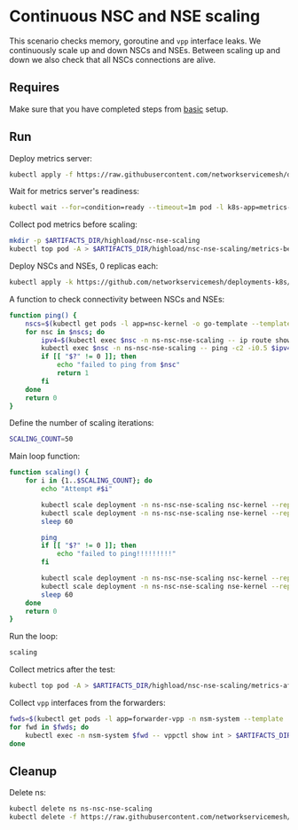 # Continuous NSC and NSE scaling

This scenario checks memory, goroutine and `vpp` interface leaks. We continuously scale up and down NSCs and NSEs.
Between scaling up and down we also check that all NSCs connections are alive. 

## Requires

Make sure that you have completed steps from [basic](../../basic) setup.

## Run

Deploy metrics server:
```bash
kubectl apply -f https://raw.githubusercontent.com/networkservicemesh/deployments-k8s/56d14f1cd3c8e1b3070e78b8686138ee98e9681d/examples/highload/nsc-nse-scaling/metrics-server.yaml
```

Wait for metrics server's readiness:
```bash
kubectl wait --for=condition=ready --timeout=1m pod -l k8s-app=metrics-server -n kube-system
```

Collect pod metrics before scaling:
```bash
mkdir -p $ARTIFACTS_DIR/highload/nsc-nse-scaling
kubectl top pod -A > $ARTIFACTS_DIR/highload/nsc-nse-scaling/metrics-before
```

Deploy NSCs and NSEs, 0 replicas each:
```bash
kubectl apply -k https://github.com/networkservicemesh/deployments-k8s/examples/highload/nsc-nse-scaling?ref=56d14f1cd3c8e1b3070e78b8686138ee98e9681d
```

A function to check connectivity between NSCs and NSEs:
```bash
function ping() {
    nscs=$(kubectl get pods -l app=nsc-kernel -o go-template --template="{{range .items}}{{.metadata.name}} {{end}}" -n ns-nsc-nse-scaling)
    for nsc in $nscs; do
        ipv4=$(kubectl exec $nsc -n ns-nsc-nse-scaling -- ip route show dev nsm-1 | cut -d' ' -f1 | tr '\n' ' ' | cut -d' ' -f1)
        kubectl exec $nsc -n ns-nsc-nse-scaling -- ping -c2 -i0.5 $ipv4
        if [[ "$?" != 0 ]]; then
            echo "failed to ping from $nsc"
            return 1
        fi
    done
    return 0
}
```

Define the number of scaling iterations:
```bash
SCALING_COUNT=50
```

Main loop function:
```bash
function scaling() {
    for i in {1..$SCALING_COUNT}; do
        echo "Attempt #$i"

        kubectl scale deployment -n ns-nsc-nse-scaling nsc-kernel --replicas=10
        kubectl scale deployment -n ns-nsc-nse-scaling nse-kernel --replicas=10
        sleep 60

        ping
        if [[ "$?" != 0 ]]; then
            echo "failed to ping!!!!!!!!!"
        fi 

        kubectl scale deployment -n ns-nsc-nse-scaling nsc-kernel --replicas=0
        kubectl scale deployment -n ns-nsc-nse-scaling nse-kernel --replicas=0
        sleep 60
    done
    return 0
}
```


Run the loop:
```bash
scaling
```

Collect metrics after the test:
```bash
kubectl top pod -A > $ARTIFACTS_DIR/highload/nsc-nse-scaling/metrics-after
```

Collect `vpp` interfaces from the forwarders:
```bash
fwds=$(kubectl get pods -l app=forwarder-vpp -n nsm-system --template '{{range .items}}{{.metadata.name}}{{"\n"}}{{end}}')
for fwd in $fwds; do
    kubectl exec -n nsm-system $fwd -- vppctl show int > $ARTIFACTS_DIR/highload/nsc-nse-scaling/$fwd-ifaces
done
```

## Cleanup

Delete ns:
```bash
kubectl delete ns ns-nsc-nse-scaling
kubectl delete -f https://raw.githubusercontent.com/networkservicemesh/deployments-k8s/56d14f1cd3c8e1b3070e78b8686138ee98e9681d/examples/highload/nsc-nse-scaling/metrics-server.yaml
```

